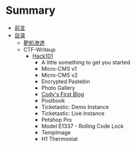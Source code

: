 # Summary

* [前言](README.md)
* [目录](mu-lu.md)
  * [靶机渗透](mu-lu/ba-ji-shen-tou.md)
  * CTF-Writeup
    * [Hack101 ](mu-lu/hack101.md)
      * A little something to get you started    
      * Micro-CMS v1
      * Micro-CMS v2
      * Encrypted Pastebin
      * Photo Gallery
      * [Cody's First Blog](mu-lu/hack101/codys-first-blog.md)
      * Postbook
      * Ticketastic: Demo Instance
      * Ticketastic: Live Instance
      * Petshop Pro
      * Model E1337 - Rolling Code Lock
      * TempImage
      * H1 Thermostat

